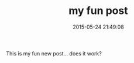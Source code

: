 ﻿---
layout: post
title: my fun post
date: 2015-05-24 21:49:08
categories: []
tags: []
---

This is my fun new post... does it work?